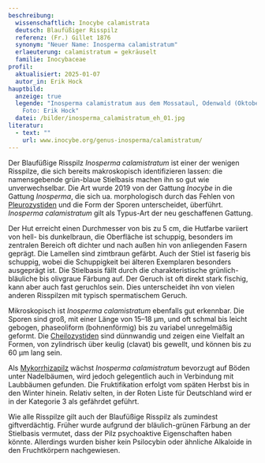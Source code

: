 ```yaml
---
beschreibung:
  wissenschaftlich: Inocybe calamistrata
  deutsch: Blaufüßiger Risspilz
  referenz: (Fr.) Gillet 1876
  synonym: "Neuer Name: Inosperma calamistratum"
  erlaeuterung: calamistratum = gekräuselt
  familie: Inocybaceae
profil:
  aktualisiert: 2025-01-07
  autor_in: Erik Hock
hauptbild:
  anzeige: true
  legende: "Inosperma calamistratum aus dem Mossataul, Odenwald (Oktober 2024).
    Foto: Erik Hock"
  datei: /bilder/inosperma_calamistratum_eh_01.jpg
literatur:
  - text: ""
    url: www.inocybe.org/genus-inosperma/calamistratum/
---
```

Der Blaufüßige Risspilz *Inosperma calamistratum* ist einer der wenigen Risspilze, die sich bereits makroskopisch identifizieren lassen: die namensgebende grün-blaue Stielbasis machen ihn so gut wie unverwechselbar. Die Art wurde 2019 von der Gattung *Inocybe* in die Gattung *Inosperma*, die sich ua. morphologisch durch das Fehlen von [Pleurozystiden](Pleurozystiden "Glossar") und die Form der Sporen unterscheidet, überführt. *Inosperma calamistratum* gilt als Typus-Art der neu geschaffenen Gattung.

Der Hut erreicht einen Durchmesser von bis zu 5 cm, die Hutfarbe variiert von hell- bis dunkelbraun, die Oberfläche ist schuppig, besonders im zentralen Bereich oft dichter und nach außen hin von anliegenden Fasern geprägt. Die Lamellen sind zimtbraun gefärbt. Auch der Stiel ist faserig bis schuppig, wobei die Schuppigkeit bei älteren Exemplaren besonders ausgeprägt ist. Die Stielbasis fällt durch die charakteristische grünlich-bläuliche bis olivgraue Färbung auf. Der Geruch ist oft direkt stark fischig, kann aber auch fast geruchlos sein. Dies unterscheidet ihn von vielen anderen Risspilzen mit typisch spermatischem Geruch.

Mikroskopisch ist *Inosperma calamistratum* ebenfalls gut erkennbar. Die Sporen sind groß, mit einer Länge von 15–18 µm, und oft schmal bis leicht gebogen, phaseoliform (bohnenförmig) bis zu variabel unregelmäßig geformt. Die [Cheilozystiden](Cheilozystiden "Glossar") sind dünnwandig und zeigen eine Vielfalt an Formen, von zylindrisch über keulig (clavat) bis gewellt, und können bis zu 60 µm lang sein.

Als [Mykorrhizapilz](Mykorrhiza "Glossar") wächst *Inosperma calamistratum* bevorzugt auf Böden unter Nadelbäumen, wird jedoch gelegentlich auch in Verbindung mit Laubbäumen gefunden. Die Fruktifikation erfolgt vom späten Herbst bis in den Winter hinein. Relativ selten, in der Roten Liste für Deutschland wird er in der Kategorie 3 als gefährdet geführt.

Wie alle Risspilze gilt auch der Blaufüßige Risspilz als zumindest giftverdächtig. Früher wurde aufgrund der bläulich-grünen Färbung an der Stielbasis vermutet, dass der Pilz psychoaktive Eigenschaften haben könnte. Allerdings wurden bisher kein Psilocybin oder ähnliche Alkaloide in den Fruchtkörpern nachgewiesen.